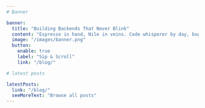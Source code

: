 ```yaml
---
# Banner

banner:
  title: "Building Backends That Never Blink"
  content: "Espresso in hand, Nile in veins. Code whisperer by day, bug exorcist by night."
  image: "/images/banner.png"
  button:
    enable: true
    label: "Sip & Scroll"
    link: "/blog/"

# latest posts

latestPosts:
  link: "/blog/"
  seeMoreText: "Browse all posts"
---
```

